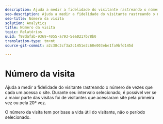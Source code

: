 ```yaml
---
description: Ajuda a medir a fidelidade do visitante rastreando o número de vezes que cada um acessa o site. Durante seu intervalo selecionado, é possível ver se a maior parte das visitas foi de visitantes que acessaram site pela primeira vez ou pela 20ª vez.
seo-description: Ajuda a medir a fidelidade do visitante rastreando o número de vezes que cada um acessa o site. Durante seu intervalo selecionado, é possível ver se a maior parte das visitas foi de visitantes que acessaram site pela primeira vez ou pela 20ª vez.
seo-title: Número da visita
solution: Analytics
title: Número da visita
topic: Relatórios
uuid: f98dafab-9369-4055-a793-5ea0217b78b0
translation-type: tm+mt
source-git-commit: a2c38c2cf3a2c1451e2c60e003ebe1fa9bfd145d

---
```



# Número da visita

Ajuda a medir a fidelidade do visitante rastreando o número de vezes que cada um acessa o site. Durante seu intervalo selecionado, é possível ver se a maior parte das visitas foi de visitantes que acessaram site pela primeira vez ou pela 20ª vez.

O número da visita tem por base a vida útil do visitante, não o período selecionado.
